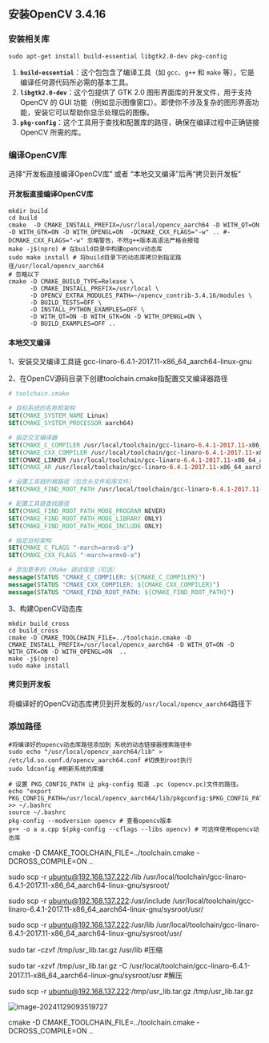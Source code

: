 ## 安装OpenCV 3.4.16

### 安装相关库

```shell
sudo apt-get install build-essential libgtk2.0-dev pkg-config
```

1. **`build-essential`**：这个包包含了编译工具（如 `gcc`、`g++` 和 `make` 等），它是编译任何源代码所必需的基本工具。
2. **`libgtk2.0-dev`**：这个包提供了 GTK 2.0 图形界面库的开发文件，用于支持 OpenCV 的 GUI 功能（例如显示图像窗口）。即使你不涉及复杂的图形界面功能，安装它可以帮助你显示处理后的图像。
3. **`pkg-config`**：这个工具用于查找和配置库的路径，确保在编译过程中正确链接 OpenCV 所需的库。

### 编译OpenCV库

选择“开发板直接编译OpenCV库” 或者 “本地交叉编译”后再“拷贝到开发板”

#### 开发板直接编译OpenCV库

```shell
mkdir build
cd build
cmake  -D CMAKE_INSTALL_PREFIX=/usr/local/opencv_aarch64 -D WITH_QT=ON -D WITH_GTK=ON -D WITH_OPENGL=ON  -DCMAKE_CXX_FLAGS="-w" .. #-DCMAKE_CXX_FLAGS="-w" 忽略警告，不然g++版本高语法严格会报错
make -j$(npro) # 在build目录中构建opencv动态库
sudo make install # 将build目录下的动态库拷贝到指定路径/usr/local/opencv_aarch64
# 忽略以下
cmake -D CMAKE_BUILD_TYPE=Release \
      -D CMAKE_INSTALL_PREFIX=/usr/local \
      -D OPENCV_EXTRA_MODULES_PATH=~/opencv_contrib-3.4.16/modules \
      -D BUILD_TESTS=OFF \
      -D INSTALL_PYTHON_EXAMPLES=OFF \
      -D WITH_QT=ON -D WITH_GTK=ON -D WITH_OPENGL=ON \
      -D BUILD_EXAMPLES=OFF ..
```



#### 本地交叉编译

1、安装交叉编译工具链 gcc-linaro-6.4.1-2017.11-x86_64_aarch64-linux-gnu

2、在OpenCV源码目录下创建toolchain.cmake指配置交叉编译器路径

```cmake
# toolchain.cmake

# 目标系统的名称和架构
SET(CMAKE_SYSTEM_NAME Linux)
SET(CMAKE_SYSTEM_PROCESSOR aarch64)

# 指定交叉编译器
SET(CMAKE_C_COMPILER /usr/local/toolchain/gcc-linaro-6.4.1-2017.11-x86_64_aarch64-linux-gnu/bin/aarch64-linux-gnu-gcc)
SET(CMAKE_CXX_COMPILER /usr/local/toolchain/gcc-linaro-6.4.1-2017.11-x86_64_aarch64-linux-gnu/bin/aarch64-linux-gnu-g++)
SET(CMAKE_LINKER /usr/local/toolchain/gcc-linaro-6.4.1-2017.11-x86_64_aarch64-linux-gnu/bin/aarch64-linux-gnu-ld)
SET(CMAKE_AR /usr/local/toolchain/gcc-linaro-6.4.1-2017.11-x86_64_aarch64-linux-gnu/bin/aarch64-linux-gnu-ar)

# 设置工具链的根路径（包含头文件和库文件）
SET(CMAKE_FIND_ROOT_PATH /usr/local/toolchain/gcc-linaro-6.4.1-2017.11-x86_64_aarch64-linux-gnu)

# 配置工具链查找路径
SET(CMAKE_FIND_ROOT_PATH_MODE_PROGRAM NEVER)
SET(CMAKE_FIND_ROOT_PATH_MODE_LIBRARY ONLY)
SET(CMAKE_FIND_ROOT_PATH_MODE_INCLUDE ONLY)

# 指定目标架构
SET(CMAKE_C_FLAGS "-march=armv8-a")
SET(CMAKE_CXX_FLAGS "-march=armv8-a")

# 添加更多的 CMake 调试信息（可选）
message(STATUS "CMAKE_C_COMPILER: ${CMAKE_C_COMPILER}")
message(STATUS "CMAKE_CXX_COMPILER: ${CMAKE_CXX_COMPILER}")
message(STATUS "CMAKE_FIND_ROOT_PATH: ${CMAKE_FIND_ROOT_PATH}")
```

3、构建OpenCV动态库

```shell
mkdir build_cross
cd build_cross
cmake -D CMAKE_TOOLCHAIN_FILE=../toolchain.cmake -D CMAKE_INSTALL_PREFIX=/usr/local/opencv_aarch64 -D WITH_QT=ON -D WITH_GTK=ON -D WITH_OPENGL=ON  ..
make -j$(npro)
sudo make install 
```



#### 拷贝到开发板

将编译好的OpenCV动态库拷贝到开发板的`/usr/local/opencv_aarch64`路径下

### 添加路径

```shell
#将编译好的opencv动态库路径添加到 系统的动态链接器搜索路径中
sudo echo "/usr/local/opencv_aarch64/lib" > /etc/ld.so.conf.d/opencv_aarch64.conf #切换到root执行
sudo ldconfig #刷新系统的库缓
```

```shell
# 设置 PKG_CONFIG_PATH 让 pkg-config 知道 .pc (opencv.pc)文件的路径。
echo "export PKG_CONFIG_PATH=/usr/local/opencv_aarch64/lib/pkgconfig:$PKG_CONFIG_PATH" >> ~/.bashrc
source ~/.bashrc
pkg-config --modversion opencv # 查看opencv版本
g++ -o a a.cpp $(pkg-config --cflags --libs opencv) # 可这样使用opencv动态库
```

cmake -D CMAKE_TOOLCHAIN_FILE=../toolchain.cmake -DCROSS_COMPILE=ON ..

sudo scp -r ubuntu@192.168.137.222:/lib /usr/local/toolchain/gcc-linaro-6.4.1-2017.11-x86_64_aarch64-linux-gnu/sysroot/

sudo scp -r ubuntu@192.168.137.222:/usr/include /usr/local/toolchain/gcc-linaro-6.4.1-2017.11-x86_64_aarch64-linux-gnu/sysroot/usr/

sudo scp -r ubuntu@192.168.137.222:/usr/lib /usr/local/toolchain/gcc-linaro-6.4.1-2017.11-x86_64_aarch64-linux-gnu/sysroot/usr/

sudo tar -czvf /tmp/usr_lib.tar.gz /usr/lib #压缩

sudo tar -xzvf /tmp/usr_lib.tar.gz -C /usr/local/toolchain/gcc-linaro-6.4.1-2017.11-x86_64_aarch64-linux-gnu/sysroot/usr #解压

sudo scp -r ubuntu@192.168.137.222:/tmp/usr_lib.tar.gz /tmp/usr_lib.tar.gz

![image-20241129093519727](https://lypicbed.oss-cn-beijing.aliyuncs.com/Markdown/202411290935815.png)

cmake -D CMAKE_TOOLCHAIN_FILE=../toolchain.cmake -DCROSS_COMPILE=ON ..
